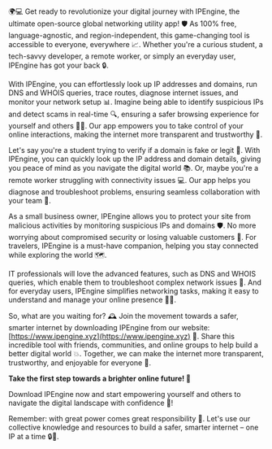 🌍💻 Get ready to revolutionize your digital journey with IPEngine, the ultimate open-source global networking utility app! 🛡️ As 100% free, language-agnostic, and region-independent, this game-changing tool is accessible to everyone, everywhere 📈. Whether you're a curious student, a tech-savvy developer, a remote worker, or simply an everyday user, IPEngine has got your back 🔒.

With IPEngine, you can effortlessly look up IP addresses and domains, run DNS and WHOIS queries, trace routes, diagnose internet issues, and monitor your network setup 📊. Imagine being able to identify suspicious IPs and detect scams in real-time 🔍, ensuring a safer browsing experience for yourself and others 🕵️‍♀️. Our app empowers you to take control of your online interactions, making the internet more transparent and trustworthy 💪.

Let's say you're a student trying to verify if a domain is fake or legit 👀. With IPEngine, you can quickly look up the IP address and domain details, giving you peace of mind as you navigate the digital world 📚. Or, maybe you're a remote worker struggling with connectivity issues 💻. Our app helps you diagnose and troubleshoot problems, ensuring seamless collaboration with your team 🤝.

As a small business owner, IPEngine allows you to protect your site from malicious activities by monitoring suspicious IPs and domains 🛡️. No more worrying about compromised security or losing valuable customers 💸. For travelers, IPEngine is a must-have companion, helping you stay connected while exploring the world 🗺️.

IT professionals will love the advanced features, such as DNS and WHOIS queries, which enable them to troubleshoot complex network issues 🔧. And for everyday users, IPEngine simplifies networking tasks, making it easy to understand and manage your online presence 👨‍💻.

So, what are you waiting for? 🕰️ Join the movement towards a safer, smarter internet by downloading IPEngine from our website: [https://www.ipengine.xyz](https://www.ipengine.xyz) 🔴. Share this incredible tool with friends, communities, and online groups to help build a better digital world 💥. Together, we can make the internet more transparent, trustworthy, and enjoyable for everyone 🌈.

**Take the first step towards a brighter online future! 💫**

Download IPEngine now and start empowering yourself and others to navigate the digital landscape with confidence 🚀!

Remember: with great power comes great responsibility 🤝. Let's use our collective knowledge and resources to build a safer, smarter internet – one IP at a time 🔒🌟.